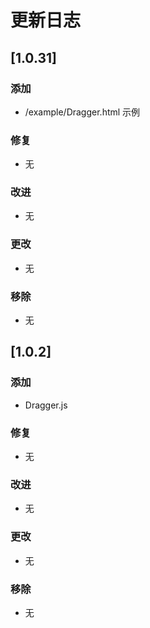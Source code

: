 # 更新日志

## [1.0.31]

### 添加
- /example/Dragger.html 示例

### 修复
- 无

### 改进
- 无

### 更改
- 无

### 移除
- 无

## [1.0.2]

### 添加
- Dragger.js

### 修复
- 无

### 改进
- 无

### 更改
- 无

### 移除
- 无